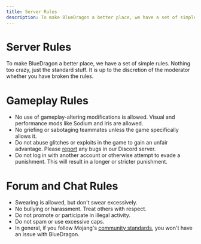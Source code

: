 ```yaml
---
title: Server Rules
description: To make BlueDragon a better place, we have a set of simple rules.
---
```


# Server Rules

To make BlueDragon a better place, we have a set of simple rules. Nothing too crazy, just the standard stuff. It is up to the discretion of the moderator whether you have broken the rules.

# Gameplay Rules
- No use of gameplay-altering modifications is allowed. Visual and performance mods like Sodium and Iris are allowed.
- No griefing or sabotaging teammates unless the game specifically allows it.
- Do not abuse glitches or exploits in the game to gain an unfair advantage. Please [report](/page/discord) any bugs in our Discord server.
- Do not log in with another account or otherwise attempt to evade a punishment. This will result in a longer or stricter punishment.

# Forum and Chat Rules
- Swearing is allowed, but don't swear excessively.
- No bullying or harassment. Treat others with respect.
- Do not promote or participate in illegal activity.
- Do not spam or use excessive caps.
- In general, if you follow Mojang's [community standards](https://www.minecraft.net/en-us/community-standards), you won't have an issue with BlueDragon.